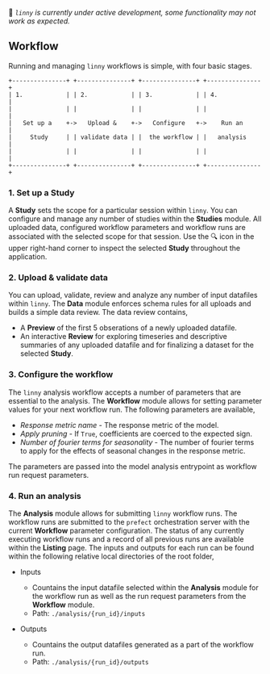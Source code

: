 🚨 *`linny` is currently under active development, some functionality may not work as expected.*

## Workflow
Running and managing `linny` workflows is simple, with four basic stages.

```
+---------------+ +---------------+ +---------------+ +---------------+
| 1.            | | 2.            | | 3.            | | 4.            |
|               | |               | |               | |               |
|   Set up a    +->   Upload &    +->   Configure   +->    Run an     |
|     Study     | | validate data | |  the workflow | |   analysis    |
|               | |               | |               | |               |
+---------------+ +---------------+ +---------------+ +---------------+
```

### 1. Set up a Study

   A **Study** sets the scope for a particular session within `linny`. You can configure and manage any number of studies within the **Studies** module. All uploaded data, configured workflow parameters and workflow runs are associated with the selected scope for that session. Use the 🔍 icon in the upper right-hand corner to inspect the selected **Study** throughout the application.

### 2. Upload & validate data

   You can upload, validate, review and analyze any number of input datafiles within `linny`. The **Data** module enforces schema rules for all uploads and builds a simple data review. The data review contains,

   - A **Preview** of the first 5 obserations of a newly uploaded datafile.
   - An interactive **Review** for exploring timeseries and descriptive summaries of any uploaded datafile and for finalizing a dataset for the selected **Study**.

### 3. Configure the workflow

   The `linny` analysis workflow accepts a number of parameters that are essential to the analysis. The **Workflow** module allows for setting parameter values for your next workflow run. The following parameters are available,

   - *Response metric name* - The response metric of the model.
   - *Apply pruning* - If `True`, coefficients are coerced to the expected sign.
   - *Number of fourier terms for seasonality* - The number of fourier terms to apply for the effects of seasonal changes in the response metric.

   The parameters are passed into the model analysis entrypoint as workflow run request parameters.

### 4. Run an analysis

   The **Analysis** module allows for submitting `linny` workflow runs. The workflow runs are submitted to the `prefect` orchestration server with the current **Workflow** parameter configuration. The status of any currently executing workflow runs and a record of all previous runs are available within the **Listing** page. The inputs and outputs for each run can be found within the following relative local directories of the root folder,

   - Inputs
     - Countains the input datafile selected within the **Analysis** module for the workflow run as well as the run request parameters from the **Workflow** module.
     - Path: `./analysis/{run_id}/inputs`

   - Outputs
     - Countains the output datafiles generated as a part of the workflow run.
     - Path: `./analysis/{run_id}/outputs`
